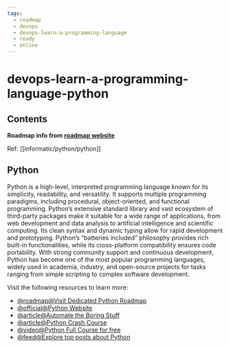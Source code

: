 ```yaml
---
tags:
  - roadmap
  - devops
  - devops-learn-a-programming-language
  - ready
  - online
---
```


# devops-learn-a-programming-language-python

## Contents

__Roadmap info from [roadmap website](https://roadmap.sh/devops/python@TwVfCYMS9jSaJ6UyYmC-K)__

Ref: [[informatic/python/python]]

## Python

Python is a high-level, interpreted programming language known for its simplicity, readability, and versatility. It supports multiple programming paradigms, including procedural, object-oriented, and functional programming. Python’s extensive standard library and vast ecosystem of third-party packages make it suitable for a wide range of applications, from web development and data analysis to artificial intelligence and scientific computing. Its clean syntax and dynamic typing allow for rapid development and prototyping. Python’s “batteries included” philosophy provides rich built-in functionalities, while its cross-platform compatibility ensures code portability. With strong community support and continuous development, Python has become one of the most popular programming languages, widely used in academia, industry, and open-source projects for tasks ranging from simple scripting to complex software development.

Visit the following resources to learn more:

* [@roadmap@Visit Dedicated Python Roadmap](https://roadmap.sh/python)
* [@official@Python Website](https://www.python.org/)
* [@article@Automate the Boring Stuff](https://automatetheboringstuff.com/)
* [@article@Python Crash Course](https://ehmatthes.github.io/pcc/)
* [@video@Python Full Course for free](https://www.youtube.com/watch?v=ix9cRaBkVe0)
* [@feed@Explore top posts about Python](https://app.daily.dev/tags/python?ref=roadmapsh)
